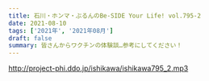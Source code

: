 ```yaml
---
title: 石川・ホンマ・ぶるんのBe-SIDE Your Life! vol.795-2
date: 2021-08-10
tags: ['2021年', '2021年08月']
draft: false
summary: 皆さんからワクチンの体験談…参考にしてください！
---
```


http://project-phi.ddo.jp/ishikawa/ishikawa795_2.mp3
